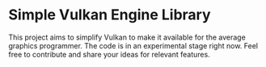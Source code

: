 # Simple Vulkan Engine Library

This project aims to simplify Vulkan to make it available for the average graphics programmer. The code is in an experimental stage right now. Feel free to contribute and share your ideas for relevant features.
